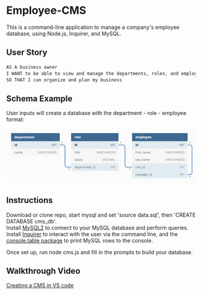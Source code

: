 # Employee-CMS

This is a command-line application to manage a company's employee database, using Node.js, Inquirer, and MySQL.

## User Story

```md
AS A business owner
I WANT to be able to view and manage the departments, roles, and employees in my company
SO THAT I can organize and plan my business
```
## Schema Example

User inputs will create a database with the department - role - employee format: 

![schema-example](./schema-example.png)

## Instructions

Download or clone repo, start mysql and set 'source data.sql', then 'CREATE DATABASE cms_db'.   
Install [MySQL2](https://www.npmjs.com/package/mysql2) to connect to your MySQL database and perform queries.  
Install [Inquirer](https://www.npmjs.com/package/inquirer) to interact with the user via the command line, and the [console.table package](https://www.npmjs.com/package/console.table) to print MySQL rows to the console.

Once set up, run node cms.js and fill in the prompts to build your database.

## Walkthrough Video

[Creating a CMS in VS code](https://www.youtube.com/watch?v=dnNJV5nx64U)












